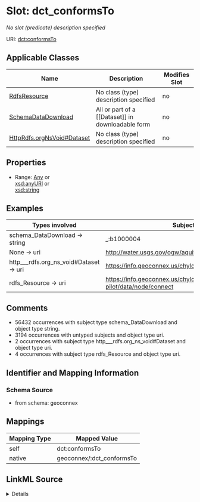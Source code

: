 

# Slot: dct_conformsTo


_No slot (predicate) description specified_





URI: [dct:conformsTo](http://purl.org/dc/terms/conformsTo)



<!-- no inheritance hierarchy -->





## Applicable Classes

| Name | Description | Modifies Slot |
| --- | --- | --- |
| [RdfsResource](../classes/RdfsResource.md) | No class (type) description specified |  no  |
| [SchemaDataDownload](../classes/SchemaDataDownload.md) | All or part of a [[Dataset]] in downloadable form |  no  |
| [HttpRdfs.orgNsVoid#Dataset](../classes/HttpRdfs.orgNsVoid#Dataset.md) | No class (type) description specified |  no  |







## Properties

* Range: [Any](../classes/Any.md)&nbsp;or&nbsp;<br />[xsd:anyURI](xsd:anyURI)&nbsp;or&nbsp;<br />[xsd:string](xsd:string)






## Examples

| Types involved | Subject | Predicate | Object |
| --- | --- | --- | --- |
| schema_DataDownload → string | _:b1000004 | dct:conformsTo | https://labs.waterdata.usgs.gov/docs/sensorthings/index.html |
| None → uri | http://water.usgs.gov/ogw/aquiferbasics/nycarbon.html | dct:conformsTo | https://github.com/NRCan/GSIP |
| http___rdfs.org_ns_void#Dataset → uri | https://info.geoconnex.us/chyld-pilot/data/node/all | dct:conformsTo | https://github.com/NRCan/GSIP |
| rdfs_Resource → uri | https://info.geoconnex.us/chyld-pilot/data/node/connect | dct:conformsTo | https://github.com/NRCan/GSIP |


## Comments

* 56432 occurrences with subject type schema_DataDownload and object type string.
* 3194 occurrences with untyped subjects and object type uri.
* 2 occurrences with subject type http___rdfs.org_ns_void#Dataset and object type uri.
* 4 occurrences with subject type rdfs_Resource and object type uri.

## Identifier and Mapping Information







### Schema Source


* from schema: geoconnex




## Mappings

| Mapping Type | Mapped Value |
| ---  | ---  |
| self | dct:conformsTo |
| native | geoconnex/:dct_conformsTo |




## LinkML Source

<details>
```yaml
name: dct_conformsTo
description: No slot (predicate) description specified
comments:
- 56432 occurrences with subject type schema_DataDownload and object type string.
- 3194 occurrences with untyped subjects and object type uri.
- 2 occurrences with subject type http___rdfs.org_ns_void#Dataset and object type
  uri.
- 4 occurrences with subject type rdfs_Resource and object type uri.
examples:
- description: schema_DataDownload → string
  object:
    example_object: https://labs.waterdata.usgs.gov/docs/sensorthings/index.html
    example_predicate: dct:conformsTo
    example_subject: _:b1000004
- description: None → uri
  object:
    example_object: https://github.com/NRCan/GSIP
    example_predicate: dct:conformsTo
    example_subject: http://water.usgs.gov/ogw/aquiferbasics/nycarbon.html
- description: http___rdfs.org_ns_void#Dataset → uri
  object:
    example_object: https://github.com/NRCan/GSIP
    example_predicate: dct:conformsTo
    example_subject: https://info.geoconnex.us/chyld-pilot/data/node/all
- description: rdfs_Resource → uri
  object:
    example_object: https://github.com/NRCan/GSIP
    example_predicate: dct:conformsTo
    example_subject: https://info.geoconnex.us/chyld-pilot/data/node/connect
from_schema: geoconnex
rank: 1000
slot_uri: dct:conformsTo
alias: dct_conformsTo
domain_of:
- http___rdfs.org_ns_void#Dataset
- rdfs_Resource
- schema_DataDownload
range: Any
any_of:
- range: uri
- range: string

```
</details>